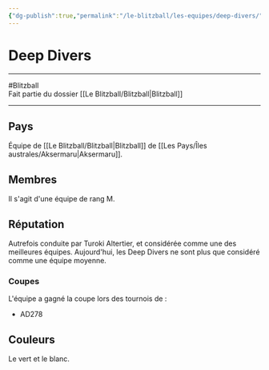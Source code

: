 ```yaml
---
{"dg-publish":true,"permalink":"/le-blitzball/les-equipes/deep-divers/"}
---
```


# Deep Divers
---
#Blitzball  
Fait partie du dossier [[Le Blitzball/Blitzball\|Blitzball]]

-------
## Pays
Équipe de [[Le Blitzball/Blitzball\|Blitzball]] de [[Les Pays/Îles australes/Aksermaru\|Aksermaru]].
## Membres
Il s'agit d'une équipe de rang M.
## Réputation
Autrefois conduite par Turoki Altertier, et considérée comme une des meilleures équipes. Aujourd'hui, les Deep Divers ne sont plus que considéré comme une équipe moyenne.
### Coupes
L'équipe a gagné la coupe lors des tournois de :
- AD278
## Couleurs
Le vert et le blanc.
